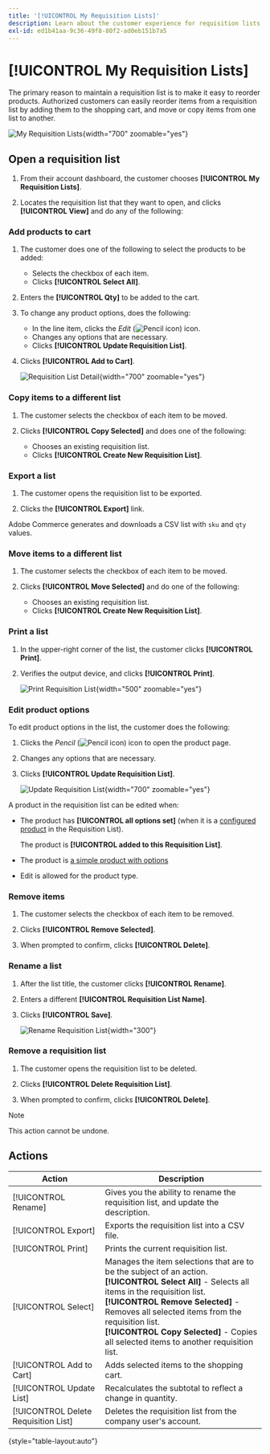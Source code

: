 ```yaml
---
title: '[!UICONTROL My Requisition Lists]'
description: Learn about the customer experience for requisition lists, which is available in their account dashboard.
exl-id: ed1b41aa-9c36-49f8-80f2-ad0eb151b7a5
---
```

# [!UICONTROL My Requisition Lists]

The primary reason to maintain a requisition list is to make it easy to reorder products. Authorized customers can easily reorder items from a requisition list by adding them to the shopping cart, and move or copy items from one list to another.

![My Requisition Lists](./assets/account-dashboard-my-requisition-lists.png){width="700" zoomable="yes"}

## Open a requisition list

1. From their account dashboard, the customer chooses **[!UICONTROL My Requisition Lists]**.

1. Locates the requisition list that they want to open, and clicks **[!UICONTROL View]** and do any of the following:

### Add products to cart

1. The customer does one of the following to select the products to be added:

   - Selects the checkbox of each item.
   - Clicks **[!UICONTROL Select All]**.

1. Enters the **[!UICONTROL Qty]** to be added to the cart.

1. To change any product options, does the following:

   - In the line item, clicks the _Edit_ (![Pencil icon](../assets/icon-edit-pencil.png)) icon.
   - Changes any options that are necessary.
   - Clicks **[!UICONTROL Update Requisition List]**.

1. Clicks **[!UICONTROL Add to Cart]**.

   ![Requisition List Detail](./assets/requisition-list-view.png){width="700" zoomable="yes"}

### Copy items to a different list

1. The customer selects the checkbox of each item to be moved.

1. Clicks **[!UICONTROL Copy Selected]** and does one of the following:

   - Chooses an existing requisition list.
   - Clicks **[!UICONTROL Create New Requisition List]**.

### Export a list

1. The customer opens the requisition list to be exported.

1. Clicks the **[!UICONTROL Export]** link.

Adobe Commerce generates and downloads a CSV list with `sku` and `qty` values.

### Move items to a different list

1. The customer selects the checkbox of each item to be moved.

1. Clicks **[!UICONTROL Move Selected]** and do one of the following:

   - Chooses an existing requisition list.
   - Clicks **[!UICONTROL Create New Requisition List]**.

### Print a list

1. In the upper-right corner of the list, the customer clicks **[!UICONTROL Print]**.

1. Verifies the output device, and clicks **[!UICONTROL Print]**.

   ![Print Requisition List](./assets/requisition-list-print.png){width="500" zoomable="yes"}

### Edit product options

To edit product options in the list, the customer does the following:

1. Clicks the _Pencil_ (![Pencil icon](../assets/icon-edit-pencil.png)) icon to open the product page.

1. Changes any options that are necessary.

1. Clicks **[!UICONTROL Update Requisition List]**.

   ![Update Requisition List](./assets/requisition-list-update.png){width="700" zoomable="yes"}

A product in the requisition list can be edited when:

- The product has **[!UICONTROL all options set]** (when it is a [configured product](../catalog/product-create-configurable.md) in the Requisition List).

   The product is **[!UICONTROL added to this Requisition List]**.

- The product is [a simple product with options](../catalog/settings-advanced-custom-options.md)

- Edit is allowed for the product type.

### Remove items

1. The customer selects the checkbox of each item to be removed.

1. Clicks **[!UICONTROL Remove Selected]**.

1. When prompted to confirm, clicks **[!UICONTROL Delete]**.

### Rename a list

1. After the list title, the customer clicks **[!UICONTROL Rename]**.

1. Enters a different **[!UICONTROL Requisition List Name]**.

1. Clicks **[!UICONTROL Save]**.

   ![Rename Requisition List](./assets/requisition-list-rename.png){width="300"}


### Remove a requisition list

1. The customer opens the requisition list to be deleted.

1. Clicks **[!UICONTROL Delete Requisition List]**.

1. When prompted to confirm, clicks **[!UICONTROL Delete]**.

>[!NOTE]
>
>This action cannot be undone.

## Actions

|Action|Description|
|--- |--- |
|[!UICONTROL Rename]|Gives you the ability to rename the requisition list, and update the description.|
|[!UICONTROL Export]|Exports the requisition list into a CSV file. |
|[!UICONTROL Print]|Prints the current requisition list.|
|[!UICONTROL Select]|Manages the item selections that are to be the subject of an action. <br/>**[!UICONTROL Select All]** - Selects all items in the requisition list. <br/>**[!UICONTROL Remove Selected]** - Removes all selected items from the requisition list. <br/>**[!UICONTROL Copy Selected]** - Copies all selected items to another requisition list.|
|[!UICONTROL Add to Cart]|Adds selected items to the shopping cart.|
|[!UICONTROL Update List]|Recalculates the subtotal to reflect a change in quantity.|
|[!UICONTROL Delete Requisition List]|Deletes the requisition list from the company user's account.|

{style="table-layout:auto"}
